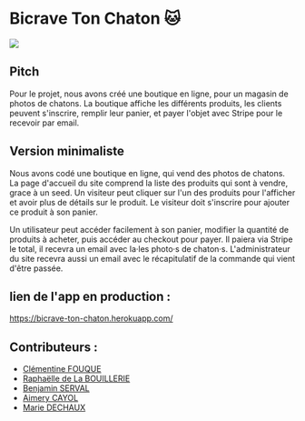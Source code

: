 # Bicrave Ton Chaton 🐱

![](../assets/images/team.png)

## Pitch
Pour le projet, nous avons créé une boutique en ligne, pour un magasin de photos de chatons. La boutique affiche les différents produits, les clients peuvent s'inscrire, remplir leur panier, et payer l'objet avec Stripe pour le recevoir par email.

## Version minimaliste
Nous avons codé une boutique en ligne, qui vend des photos de chatons. La page d'accueil du site comprend la liste des produits qui sont à vendre, grace à un seed. Un visiteur peut cliquer sur l'un des produits pour l'afficher et avoir plus de détails sur le produit. Le visiteur doit s'inscrire pour ajouter ce produit à son panier.

Un utilisateur peut accéder facilement à son panier, modifier la quantité de produits à acheter, puis accéder au checkout pour payer. Il paiera via Stripe le total, il recevra un email avec la·les photo·s de chaton·s. L'administrateur du site recevra aussi un email avec le récapitulatif de la commande qui vient d'être passée.

## lien de l'app en production : 
https://bicrave-ton-chaton.herokuapp.com/

## Contributeurs :
- [Clémentine FOUQUE](https://github.com/Clem-svg)
- [Raphaëlle de La BOUILLERIE](https://github.com/raphaelledlb)
- [Benjamin SERVAL](https://github.com/BenjaminServal)
- [Aimery CAYOL](https://github.com/Aimery-Cayol)
- [Marie DECHAUX](https://github.com/mariedx) 